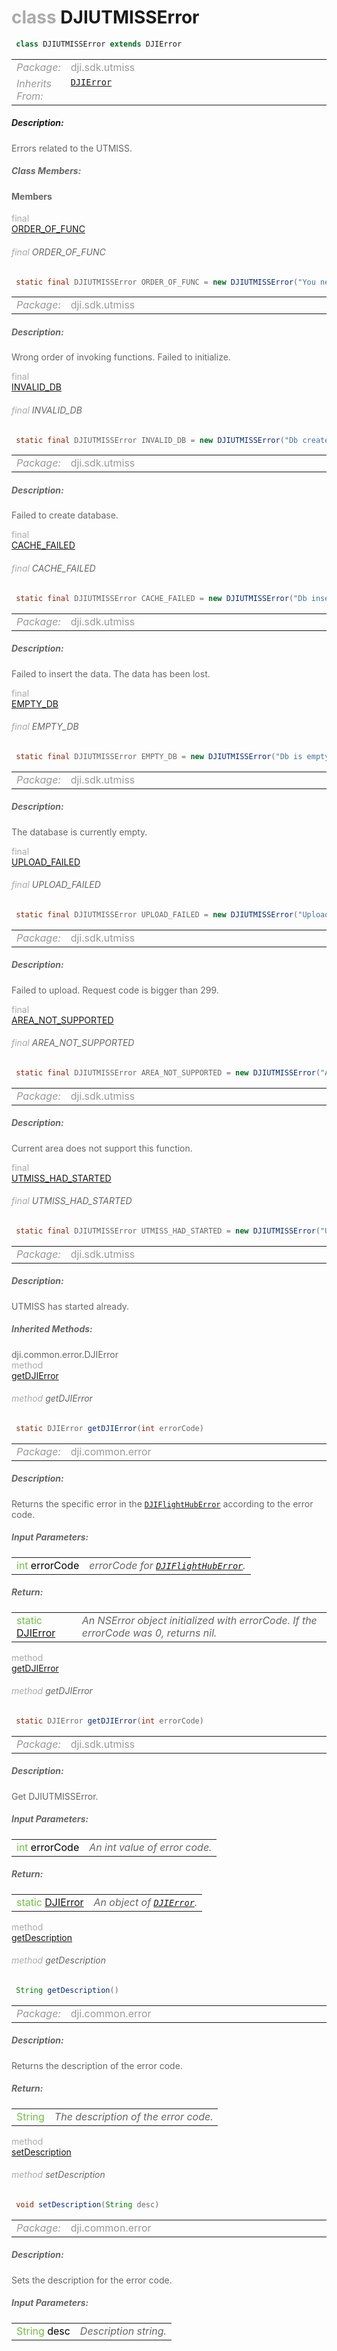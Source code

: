 <div class="article"><h1 ><font color="#AAA">class </font>DJIUTMISSError</h1></div>

~~~java
 class DJIUTMISSError extends DJIError 
~~~

<html><table class="table-supportedby"><tr valign="top"><td width=15%><font color="#999"><i>Package:</i></td><td width=85%><font color="#999">dji.sdk.utmiss</td></tr><tr valign="top"><td width=15%><font color="#999"><i>Inherits From:</i></td><td width=85%><font color="#999"><code><a href="/Components/SDKError/DJIError.html#djierror">DJIError</a></code></td></tr></table></html>



##### Description:



<font color="#666">Errors related to the UTMISS.



##### Class Members:



#### Members

<div class="api-row" id="djierror_djiutmisserror_wrongfunctionorder"><div class="api-col left"></div><div class="api-col middle" style="color:#AAA">final</div><div class="api-col right"><a class="trigger" href="#djierror_djiutmisserror_wrongfunctionorder_inline">ORDER_OF_FUNC</a></div></div><div class="inline-doc" id="djierror_djiutmisserror_wrongfunctionorder_inline"

><div class="article"><h6 ><font color="#AAA">final </font>ORDER_OF_FUNC</h6></div>

~~~java
 static final DJIUTMISSError ORDER_OF_FUNC = new DJIUTMISSError("You need to call start first!",  -0x01)
~~~

<html><table class="table-supportedby"><tr valign="top"><td width=15%><font color="#999"><i>Package:</i></td><td width=85%><font color="#999">dji.sdk.utmiss</td></tr></table></html>



##### Description:



<font color="#666">Wrong order of invoking functions. Failed to initialize.

</div>

<div class="api-row" id="djierror_djiutmisserror_invaliddb"><div class="api-col left"></div><div class="api-col middle" style="color:#AAA">final</div><div class="api-col right"><a class="trigger" href="#djierror_djiutmisserror_invaliddb_inline">INVALID_DB</a></div></div><div class="inline-doc" id="djierror_djiutmisserror_invaliddb_inline"

><div class="article"><h6 ><font color="#AAA">final </font>INVALID_DB</h6></div>

~~~java
 static final DJIUTMISSError INVALID_DB = new DJIUTMISSError("Db create failed!", -0x02)
~~~

<html><table class="table-supportedby"><tr valign="top"><td width=15%><font color="#999"><i>Package:</i></td><td width=85%><font color="#999">dji.sdk.utmiss</td></tr></table></html>



##### Description:



<font color="#666">Failed to create database.

</div>

<div class="api-row" id="djierror_djiutmisserror_cachefailed"><div class="api-col left"></div><div class="api-col middle" style="color:#AAA">final</div><div class="api-col right"><a class="trigger" href="#djierror_djiutmisserror_cachefailed_inline">CACHE_FAILED</a></div></div><div class="inline-doc" id="djierror_djiutmisserror_cachefailed_inline"

><div class="article"><h6 ><font color="#AAA">final </font>CACHE_FAILED</h6></div>

~~~java
 static final DJIUTMISSError CACHE_FAILED = new DJIUTMISSError("Db insert failed!", -0x03)
~~~

<html><table class="table-supportedby"><tr valign="top"><td width=15%><font color="#999"><i>Package:</i></td><td width=85%><font color="#999">dji.sdk.utmiss</td></tr></table></html>



##### Description:



<font color="#666">Failed to insert the data. The data has been lost.

</div>

<div class="api-row" id="djierror_djiutmisserror_emptydb"><div class="api-col left"></div><div class="api-col middle" style="color:#AAA">final</div><div class="api-col right"><a class="trigger" href="#djierror_djiutmisserror_emptydb_inline">EMPTY_DB</a></div></div><div class="inline-doc" id="djierror_djiutmisserror_emptydb_inline"

><div class="article"><h6 ><font color="#AAA">final </font>EMPTY_DB</h6></div>

~~~java
 static final DJIUTMISSError EMPTY_DB = new DJIUTMISSError("Db is empty!", -0x04)
~~~

<html><table class="table-supportedby"><tr valign="top"><td width=15%><font color="#999"><i>Package:</i></td><td width=85%><font color="#999">dji.sdk.utmiss</td></tr></table></html>



##### Description:



<font color="#666">The database is currently empty.

</div>

<div class="api-row" id="djierror_djiutmisserror_uploadfailed"><div class="api-col left"></div><div class="api-col middle" style="color:#AAA">final</div><div class="api-col right"><a class="trigger" href="#djierror_djiutmisserror_uploadfailed_inline">UPLOAD_FAILED</a></div></div><div class="inline-doc" id="djierror_djiutmisserror_uploadfailed_inline"

><div class="article"><h6 ><font color="#AAA">final </font>UPLOAD_FAILED</h6></div>

~~~java
 static final DJIUTMISSError UPLOAD_FAILED = new DJIUTMISSError("Upload failed!", -0x05)
~~~

<html><table class="table-supportedby"><tr valign="top"><td width=15%><font color="#999"><i>Package:</i></td><td width=85%><font color="#999">dji.sdk.utmiss</td></tr></table></html>



##### Description:



<font color="#666">Failed to upload. Request code is bigger than 299.

</div>

<div class="api-row" id="djierror_djiutmisserror_areanotsupport"><div class="api-col left"></div><div class="api-col middle" style="color:#AAA">final</div><div class="api-col right"><a class="trigger" href="#djierror_djiutmisserror_areanotsupport_inline">AREA_NOT_SUPPORTED</a></div></div><div class="inline-doc" id="djierror_djiutmisserror_areanotsupport_inline"

><div class="article"><h6 ><font color="#AAA">final </font>AREA_NOT_SUPPORTED</h6></div>

~~~java
 static final DJIUTMISSError AREA_NOT_SUPPORTED = new DJIUTMISSError("Area is not supported!", -0xF0)
~~~

<html><table class="table-supportedby"><tr valign="top"><td width=15%><font color="#999"><i>Package:</i></td><td width=85%><font color="#999">dji.sdk.utmiss</td></tr></table></html>



##### Description:



<font color="#666">Current area does not support this function.

</div>

<div class="api-row" id="djierror_djiutmisserror_utmisshadstarted"><div class="api-col left"></div><div class="api-col middle" style="color:#AAA">final</div><div class="api-col right"><a class="trigger" href="#djierror_djiutmisserror_utmisshadstarted_inline">UTMISS_HAD_STARTED</a></div></div><div class="inline-doc" id="djierror_djiutmisserror_utmisshadstarted_inline"

><div class="article"><h6 ><font color="#AAA">final </font>UTMISS_HAD_STARTED</h6></div>

~~~java
 static final DJIUTMISSError UTMISS_HAD_STARTED = new DJIUTMISSError("UTMISS had started!", -0xF1)
~~~

<html><table class="table-supportedby"><tr valign="top"><td width=15%><font color="#999"><i>Package:</i></td><td width=85%><font color="#999">dji.sdk.utmiss</td></tr></table></html>



##### Description:



<font color="#666">UTMISS has started already.

</div>



##### Inherited Methods:

<div class="api-row" id="djierror_djisdkflighthuberrorforcode"><div class="api-col left">dji.common.error.DJIError</div><div class="api-col middle" style="color:#AAA">method</div><div class="api-col right"><a class="trigger" href="#djierror_djisdkflighthuberrorforcode_inline">getDJIError</a></div></div><div class="inline-doc" id="djierror_djisdkflighthuberrorforcode_inline"

><div class="article"><h6 ><font color="#AAA">method </font>getDJIError</h6></div>

~~~java
 static DJIError getDJIError(int errorCode) 
~~~

<html><table class="table-supportedby"><tr valign="top"><td width=15%><font color="#999"><i>Package:</i></td><td width=85%><font color="#999">dji.common.error</td></tr></table></html>



##### Description:



<font color="#666">Returns the specific error in the <code><a href="/Components/SDKError/DJIError_DJISDKFlightHubError.html#djierror_djisdkflighthuberror">DJIFlightHubError</a></code> according to the error code.



##### Input Parameters:

<html><table class="table-inline-parameters"><tr valign="top"><td><font color="#70BF41">int <font color="#000">errorCode</td><td><font color="#666"><i>errorCode for <code><a href="/Components/SDKError/DJIError_DJISDKFlightHubError.html#djierror_djisdkflighthuberror">DJIFlightHubError</a></code>.</i></td></tr></table></html>

##### Return:

<html><table class="table-inline-parameters"><tr valign="top"><td><font color="#70BF41">static <a href="/Components/SDKError/DJIError.html#djierror">DJIError</a></td><td><font color="#666"><i>An NSError object initialized with errorCode. If the errorCode was 0, returns nil.</i></td></tr></table></html></div>

<div class="api-row" id="djierror_djiutmisserrorforcodewitherrorcode"><div class="api-col left"></div><div class="api-col middle" style="color:#AAA">method</div><div class="api-col right"><a class="trigger" href="#djierror_djiutmisserrorforcodewitherrorcode_inline">getDJIError</a></div></div><div class="inline-doc" id="djierror_djiutmisserrorforcodewitherrorcode_inline"

><div class="article"><h6 ><font color="#AAA">method </font>getDJIError</h6></div>

~~~java
 static DJIError getDJIError(int errorCode) 
~~~

<html><table class="table-supportedby"><tr valign="top"><td width=15%><font color="#999"><i>Package:</i></td><td width=85%><font color="#999">dji.sdk.utmiss</td></tr></table></html>



##### Description:



<font color="#666">Get DJIUTMISSError.



##### Input Parameters:

<html><table class="table-inline-parameters"><tr valign="top"><td><font color="#70BF41">int <font color="#000">errorCode</td><td><font color="#666"><i>An int value of error code.</i></td></tr></table></html>

##### Return:

<html><table class="table-inline-parameters"><tr valign="top"><td><font color="#70BF41">static <a href="/Components/SDKError/DJIError.html#djierror">DJIError</a></td><td><font color="#666"><i>An object of <code><a href="/Components/SDKError/DJIError.html#djierror">DJIError</a></code>.</i></td></tr></table></html></div>

<div class="api-row" id="djierror_getdescription"><div class="api-col left"></div><div class="api-col middle" style="color:#AAA">method</div><div class="api-col right"><a class="trigger" href="#djierror_getdescription_inline">getDescription</a></div></div><div class="inline-doc" id="djierror_getdescription_inline"

><div class="article"><h6 ><font color="#AAA">method </font>getDescription</h6></div>

~~~java
 String getDescription() 
~~~

<html><table class="table-supportedby"><tr valign="top"><td width=15%><font color="#999"><i>Package:</i></td><td width=85%><font color="#999">dji.common.error</td></tr></table></html>



##### Description:



<font color="#666">Returns the description of the error code.



##### Return:

<html><table class="table-inline-parameters"><tr valign="top"><td><font color="#70BF41">String</td><td><font color="#666"><i>The description of the error code.</i></td></tr></table></html></div>

<div class="api-row" id="djierror_setdescription"><div class="api-col left"></div><div class="api-col middle" style="color:#AAA">method</div><div class="api-col right"><a class="trigger" href="#djierror_setdescription_inline">setDescription</a></div></div><div class="inline-doc" id="djierror_setdescription_inline"

><div class="article"><h6 ><font color="#AAA">method </font>setDescription</h6></div>

~~~java
 void setDescription(String desc) 
~~~

<html><table class="table-supportedby"><tr valign="top"><td width=15%><font color="#999"><i>Package:</i></td><td width=85%><font color="#999">dji.common.error</td></tr></table></html>



##### Description:



<font color="#666">Sets the description for the error code.



##### Input Parameters:

<html><table class="table-inline-parameters"><tr valign="top"><td><font color="#70BF41">String <font color="#000">desc</td><td><font color="#666"><i>Description string.</i></td></tr></table></html></div>


